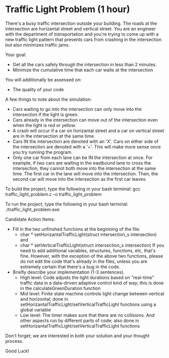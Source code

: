 # Traffic Light Problem (1 hour)

There's a busy traffic intersection outside your building. The roads at the intersection are horizantal street and vertical street. 
You are an engineer with the department of transportation and you're trying to come up with a new traffic light pattern that 
prevents cars from crashing in the intersection but also minimizes traffic jams. 

Your goal:
- Get all the cars safely through the intersection in less than 2 minutes.
- Minimize the cumulative time that each car waits at the intersection

You will additionally be assessed on:
- The quality of your code

A few things to note about the simulation:
- Cars waiting to go into the intersection can only move into the intersection if the light is green.
- Cars already in the intersection can move out of the intersection even when the light is red or yellow.
- A crash will occur if a car on horizantal street and a car on vertical street are in the intersection at the same time.
- Cars IN the intersection are denoted with an 'X'. Cars on either side of the intersection are denoted with a '+'. 
  This will make more sense once you try running the program.
- Only one car from each lane can be IN the intersection at once. For example, if two cars are waiting in the eastbound 
  lane to cross the intersection, they cannot both move into the intersection at the same time. The first car in the 
  lane will move into the intersection. Then, the second car will move into the intersection as the first car leaves. 

To build the project, type the following in your bash terminal:
gcc traffic_light_problem.c -o traffic_light_problem

To run the project, type the following in your bash terminal:
./traffic_light_problem.exe

Candidate Action Items:
- Fill in the two unfinshed functions at the beginning of the file: 
  - char * setHorizantalTrafficLight(struct intersection_s intersection) and 
  - char * setVerticalTrafficLight(struct intersection_s intersection)
  If you need to add additional variables, structures, functions, etc, that's fine. However, with the exception of the 
  above two functions, please do not edit the code that's already in the files, unless you are extremely certain that 
  there's a bug in the code.
- Briefly describe your implementation (1-3 sentences).
  - High level: Code adjusts the light durations based on "real-time" traffic data in a data-driven adaptive control kind of way; this is done in the calculateGreenDuration function
  - Mid level: Finite state machine controls light change between vertical and horizontal; done in setHorizantalTrafficLight/setVerticalTrafficLight functions using a global variable
  - Low level: The timer makes sure that there are no collisions. And other aspects run by different parts of code; also done in setHorizantalTrafficLight/setVerticalTrafficLight functions

Don't forget; we are interested in both your solution and your thought process.

Good Luck!